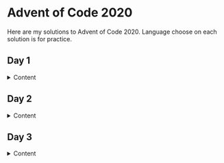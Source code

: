 # Advent of Code 2020

Here are my solutions to Advent of Code 2020. Language choose on each solution is for practice.

## Day 1

<details>
<summary> Content </summary>
<br>

### Part 1

#### Problem

Specifically, they need you to find the two entries that sum to 2020 and then multiply those two numbers together.

#### Solution

Language: C++

Aproach: unnordered hash set to identify unique pairs. O(n) on average.

*If we use ordered set we get O(nlog(n)).*

<details>
<summary>Code</summary>
<br>

```c++
#include <iostream>
#include <fstream>
#include <unordered_set>

using namespace std;

int main(int argc, char *argv[]){
    //Open input
    ifstream input;

    input.open("input.txt", ifstream::in);
    if (!input.is_open()){
        cerr << "Failed to open input.txt" << endl;
        return 1;
    }
    
    int sum = 2020;
    unordered_set<int> sums;

    int number;
    while (input >> number){
        cout << number << endl;
        if (sums.find(sum - number) != sums.end()){
            cout << "Pair found: [" << sum - number << ", " << number << "]" << endl;
            cout << "Answer = " << (sum -number) * number << endl;

            input.close();
            return 0;
        }
        else{
            sums.insert(number);
        }
    }

    input.close();
    cout << "Pair not found" << endl;

    return 0;
}
```

</details>

<details>
<summary>Answer</summary>
<br>

756 * 1264 = **955584**

</details>

### Part 2

#### Problem

Find three numbers in your expense report that meet the same criteria.

#### Solution

Language: Python

Aproach: two-pointer technique on sorted array. O(n²).

<details>
<summary>Code</summary>
<br>

```Python
def main():
    with open("input.txt", "r") as file:
        numbers = [int(line) for line in file]
    
    
    numbers.sort()
    target = 2020

    for i in range(0, len(numbers)-2):
        li = i+1
        ri = len(numbers)-1
        while(li < ri):
            sum_partial = numbers[i] + numbers[li] + numbers[ri]
            if (sum_partial == target):
                print("{0} * {1} * {2} = {3}".format(
                    numbers[i], numbers[li], numbers[ri],
                    numbers[i] * numbers[li] * numbers[ri]
                ))
                return 0

            elif (sum_partial < target):
                li += 1

            else:
                ri -= 1

    print("Fail")
    return 0


if __name__ == "__main__":
    main()

```

</details>

<details>
<summary>Answer</summary>
<br>

817 * 502 * 701 = **287503934**

</details>

</details>

## Day 2

<details>
<summary> Content </summary>
<br>

### Part 1

#### Problem

Find valid passwords, where *x-y c: password*, *x* describes min ocurrences and *y* max ocurrences of letter *c* in string *password*

### Solution

Language: Java

Aproach: Functional programing using parallel stream to find ocurrences that match criteria.

<details>
<summary>Answer</summary>
<br>

**607**

</details>

### Part 2

#### Problem

Find valid passwords, where *x-y c: password*, *x* describes first position and *y* second position of letter *c* in string *password*, *c* has to appear exactly one time at one of the positions.

### Solution

Language: Java

Aproach: Functional programing using parallel stream to find ocurrences that match criteria.

<details>
<summary>Answer</summary>
<br>

**321**

</details>

<details>
<summary>Code Part 1 and 2</summary>
<br>

```java

import java.nio.file.Path;
import java.nio.file.Paths;
import java.nio.file.Files;
import java.util.stream.Stream;

public class PasswordChecker {

    private static boolean checkPassword1(String passwordLine){
        String[] elements = passwordLine.split("[\\s-]");
        int min = Integer.parseInt(elements[0]);
        int max = Integer.parseInt(elements[1]);
        char letter = elements[2].charAt(0);
        long ocurrences = elements[3].chars().filter(ch -> ch == letter).count();
        //System.out.format("%d-%d %c: %s %d\n", min, max, letter, elements[3], ocurrences);

        return  (ocurrences >= min) && (ocurrences <= max);
    }

    private static boolean checkPassword2(String passwordLine){
        String[] elements = passwordLine.split("[\\s-]");
        int first = Integer.parseInt(elements[0])-1;
        int second = Integer.parseInt(elements[1])-1;
        char letter = elements[2].charAt(0);
        boolean check = false;
        
        try{
            if (elements[3].charAt(first) == letter) check = true;
        }catch (Exception e){}
        try{
            if (elements[3].charAt(second) == letter) check = !check;
        }catch (Exception e){}
        //System.out.format("%d-%d %c: %s %b\n", first, second, letter, elements[3], check);

        return check;
    }

    public static void main(String[] args) {
        
        if (args.length != 2){
            System.out.println("Usage: PasswordChecker path policy[0, 1]");
            System.exit(0);
        }

        Path path = Paths.get(args[0]);
        if (!Files.exists(path)){
            System.out.println("File " + args[0] + " Does not exists");
            System.exit(0);
        }

        Stream<String> lines = null;
        try {
            lines = Files.lines(path);
            switch (args[1]){
                case "0":
                    System.out.println(
                        lines.parallel().filter(PasswordChecker::checkPassword1).count()
                    );
                    break;
                case "1":
                    System.out.println(
                        lines.parallel().filter(PasswordChecker::checkPassword2).count()
                    );
                    break;
                default:
                    System.out.println("Unrecognized Policy, values accepted are 0 or 1");
            }

        }catch (Exception ex){
            System.out.println(ex.getMessage());

        }finally{
            if (lines != null) lines.close();
        }
    }
}
```

</details>

</details>


## Day 3

<details>
<summary>Content</summary>
<br>

</details>